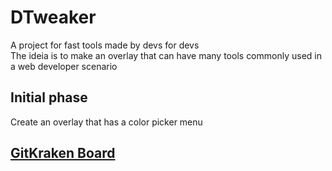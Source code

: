 # DTweaker
A project for fast tools made by devs for devs
<br>
The ideia is to make an overlay that can have many tools commonly used in a web developer scenario 

## Initial phase
Create an overlay that has a color picker menu

## [GitKraken Board](https://app.gitkraken.com/glo/board/YK1_wbBtNAARxANY)
